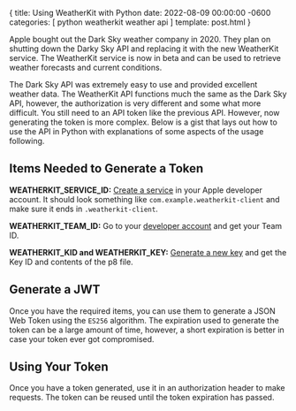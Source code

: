 {
  title: Using WeatherKit with Python
  date: 2022-08-09 00:00:00 -0600
  categories:
  [
    python
    weatherkit
    weather api
  ]
  template: post.html
}


Apple bought out the Dark Sky weather company in 2020. They plan on shutting down the Darky Sky API and replacing it with the new WeatherKit service. The WeatherKit service is now in beta and can be used to retrieve weather forecasts and current conditions.

The Dark Sky API was extremely easy to use and provided excellent weather data. The WeatherKit API functions much the same as the Dark Sky API, however, the authorization is very different and some what more difficult. You still need to an API token like the previous API. However, now generating the token is more complex. Below is a gist that lays out how to use the API in Python with explanations of some aspects of the usage following.

<script src="https://gist.github.com/pizzapanther/8a29b5462c786f0bb94a257ea535cc0f.js"></script>

## Items Needed to Generate a Token

**WEATHERKIT_SERVICE_ID:** [Create a service](https://developer.apple.com/account/resources/identifiers/list/serviceId) in your Apple developer account. It should look something like `com.example.weatherkit-client` and make sure it ends in `.weatherkit-client`.

**WEATHERKIT_TEAM_ID:** Go to your [developer account](https://developer.apple.com/account/) and get your Team ID.

**WEATHERKIT_KID and WEATHERKIT_KEY:** [Generate a new key](https://developer.apple.com/account/resources/authkeys/list) and get the Key ID and contents of the p8 file.

## Generate a JWT

Once you have the required items, you can use them to generate a JSON Web Token using the `ES256` algorithm. The expiration used to generate the token can be a large amount of time, however, a short expiration is better in case your token ever got compromised.

## Using Your Token

Once you have a token generated, use it in an authorization header to make requests. The token can be reused until the token expiration has passed.
